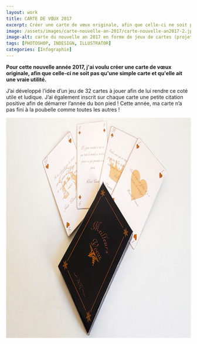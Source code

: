 ```yaml
---
layout: work
title: CARTE DE VŒUX 2017
excerpt: Créer une carte de vœux originale, afin que celle-ci ne soit pas qu'une simple carte et qu'elle ait une vraie utilité.
image: /assets/images/carte-nouvelle-an-2017/carte-nouvelle-an2017-2.jpg
image-alt: carte du nouvelle an 2017 en forme de jeux de cartes (projet école Aries Lyon)
tags: [PHOTOSHOP, INDESIGN, ILLUSTRATOR]
categories: [Infographie]
---
```


<p><strong>Pour cette nouvelle ann&eacute;e 2017, j&#39;ai voulu cr&eacute;er une carte de v&oelig;ux originale, afin que celle-ci ne soit pas qu&#39;une simple carte et qu&#39;elle ait une vraie utilit&eacute;.</strong></p>

<p>J&rsquo;ai d&eacute;velopp&eacute; l&rsquo;id&eacute;e d&rsquo;un jeu de 32 cartes &agrave; jouer afin de lui rendre ce cot&eacute; utile et ludique. J&rsquo;ai &eacute;galement inscrit sur chaque carte une petite citation positive afin de d&eacute;marrer l&rsquo;ann&eacute;e du bon pied ! Cette ann&eacute;e, ma carte n&rsquo;a pas fini &agrave; la poubelle comme toutes les autres !</p>

<p style="text-align:center"><img alt="" height="600" src="/assets/images/carte-nouvelle-an-2017/carte-nouvelle-an2017-2.jpg" /></p>

<p>&nbsp;</p>